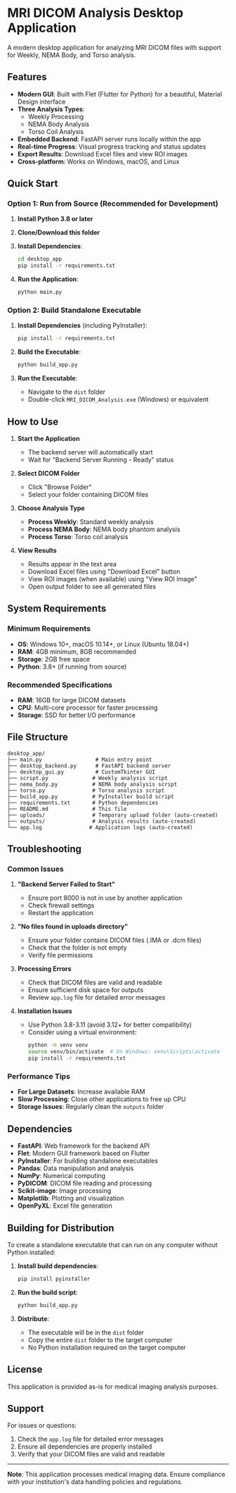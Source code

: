 # MRI DICOM Analysis Desktop Application

A modern desktop application for analyzing MRI DICOM files with support for Weekly, NEMA Body, and Torso analysis.

## Features

- **Modern GUI**: Built with Flet (Flutter for Python) for a beautiful, Material Design interface
- **Three Analysis Types**:
  - Weekly Processing
  - NEMA Body Analysis
  - Torso Coil Analysis
- **Embedded Backend**: FastAPI server runs locally within the app
- **Real-time Progress**: Visual progress tracking and status updates
- **Export Results**: Download Excel files and view ROI images
- **Cross-platform**: Works on Windows, macOS, and Linux

## Quick Start

### Option 1: Run from Source (Recommended for Development)

1. **Install Python 3.8 or later**

2. **Clone/Download this folder**

3. **Install Dependencies**:
   ```bash
   cd desktop_app
   pip install -r requirements.txt
   ```

4. **Run the Application**:
   ```bash
   python main.py
   ```

### Option 2: Build Standalone Executable

1. **Install Dependencies** (including PyInstaller):
   ```bash
   pip install -r requirements.txt
   ```

2. **Build the Executable**:
   ```bash
   python build_app.py
   ```

3. **Run the Executable**:
   - Navigate to the `dist` folder
   - Double-click `MRI_DICOM_Analysis.exe` (Windows) or equivalent

## How to Use

1. **Start the Application**
   - The backend server will automatically start
   - Wait for "Backend Server Running - Ready" status

2. **Select DICOM Folder**
   - Click "Browse Folder"
   - Select your folder containing DICOM files

3. **Choose Analysis Type**
   - **Process Weekly**: Standard weekly analysis
   - **Process NEMA Body**: NEMA body phantom analysis
   - **Process Torso**: Torso coil analysis

4. **View Results**
   - Results appear in the text area
   - Download Excel files using "Download Excel" button
   - View ROI images (when available) using "View ROI Image"
   - Open output folder to see all generated files

## System Requirements

### Minimum Requirements
- **OS**: Windows 10+, macOS 10.14+, or Linux (Ubuntu 18.04+)
- **RAM**: 4GB minimum, 8GB recommended
- **Storage**: 2GB free space
- **Python**: 3.8+ (if running from source)

### Recommended Specifications
- **RAM**: 16GB for large DICOM datasets
- **CPU**: Multi-core processor for faster processing
- **Storage**: SSD for better I/O performance

## File Structure

```
desktop_app/
├── main.py                 # Main entry point
├── desktop_backend.py      # FastAPI backend server
├── desktop_gui.py          # CustomTkinter GUI
├── script.py              # Weekly analysis script
├── nema_body.py           # NEMA body analysis script
├── torso.py               # Torso analysis script
├── build_app.py           # PyInstaller build script
├── requirements.txt       # Python dependencies
├── README.md              # This file
├── uploads/               # Temporary upload folder (auto-created)
├── outputs/               # Analysis results (auto-created)
└── app.log               # Application logs (auto-created)
```

## Troubleshooting

### Common Issues

1. **"Backend Server Failed to Start"**
   - Ensure port 8000 is not in use by another application
   - Check firewall settings
   - Restart the application

2. **"No files found in uploads directory"**
   - Ensure your folder contains DICOM files (.IMA or .dcm files)
   - Check that the folder is not empty
   - Verify file permissions

3. **Processing Errors**
   - Check that DICOM files are valid and readable
   - Ensure sufficient disk space for outputs
   - Review `app.log` file for detailed error messages

4. **Installation Issues**
   - Use Python 3.8-3.11 (avoid 3.12+ for better compatibility)
   - Consider using a virtual environment:
     ```bash
     python -m venv venv
     source venv/bin/activate  # On Windows: venv\Scripts\activate
     pip install -r requirements.txt
     ```

### Performance Tips

- **For Large Datasets**: Increase available RAM
- **Slow Processing**: Close other applications to free up CPU
- **Storage Issues**: Regularly clean the `outputs` folder

## Dependencies

- **FastAPI**: Web framework for the backend API
- **Flet**: Modern GUI framework based on Flutter
- **PyInstaller**: For building standalone executables
- **Pandas**: Data manipulation and analysis
- **NumPy**: Numerical computing
- **PyDICOM**: DICOM file reading and processing
- **Scikit-image**: Image processing
- **Matplotlib**: Plotting and visualization
- **OpenPyXL**: Excel file generation

## Building for Distribution

To create a standalone executable that can run on any computer without Python installed:

1. **Install build dependencies**:
   ```bash
   pip install pyinstaller
   ```

2. **Run the build script**:
   ```bash
   python build_app.py
   ```

3. **Distribute**:
   - The executable will be in the `dist` folder
   - Copy the entire `dist` folder to the target computer
   - No Python installation required on the target computer

## License

This application is provided as-is for medical imaging analysis purposes.

## Support

For issues or questions:
1. Check the `app.log` file for detailed error messages
2. Ensure all dependencies are properly installed
3. Verify that your DICOM files are valid and readable

---

**Note**: This application processes medical imaging data. Ensure compliance with your institution's data handling policies and regulations. 